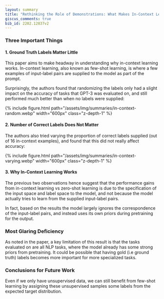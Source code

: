 ```yaml
---
layout: summary
title: "Rethinking the Role of Demonstrations: What Makes In-Context Learning Work?"
giscus_comments: true
bib_id: 2202.12837v2
---
```


### Three Important Things

#### 1. Ground Truth Labels Matter Little
This paper aims to make headway in understanding why in-context learning works.
In-context learning, also known as few-shot learning, is where a few examples
of input-label pairs are supplied to the model as part of the prompt.

Surprisingly, the authors found that randomizing the labels only had a slight
impact on the accuracy of tasks that GPT-3 was evaluated on, and still performed
much better than when no labels were supplied:

{% include figure.html
    path="/assets/img/summaries/in-context-random.webp"
    width="600px"
    class="z-depth-1"
%}

#### 2. Number of Correct Labels Does Not Matter

The authors also tried varying the proportion of correct labels
supplied (out of 16 in-context examples), and found that this did
not really affect accuracy:

{% include figure.html
    path="/assets/img/summaries/in-context-varying.webp"
    width="600px"
    class="z-depth-1"
%}

#### 3. Why In-Context Learning Works

The previous two observations hence suggest that the performance gains from
in-context learning vs zero-shot learning is due to the specification of the
input space and label space to the model, and not because the model
actually tries to learn from the supplied input-label pairs.

In fact, based on the results the model largely ignores the correspondence of
the input-label pairs, and instead uses its own priors during pretraining for
the output.

### Most Glaring Deficiency
As noted in the paper, a key limitation of this result is that the tasks evaluated
on are all NLP tasks, where the model already has some strong priors from pretraining.
It could be possible that having gold (i.e ground truth) labels becomes more important
for more specialized tasks.

### Conclusions for Future Work
Even if we only have unsupervised data, we can still benefit from few-shot
learning by assigning these unsupervised samples some labels from the expected
target distribution.
